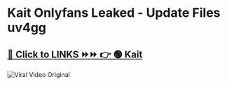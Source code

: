 
 # Kait Onlyfans Leaked - Update Files uv4gg

## <h2><a href="https://clipsfans.com/Kait&ref=git">🔗 Click to LINKS ⏩⏩ 👉 🟢 Kait </a></h2>

<a href="https://clipsfans.com/Kait&ref=git" rel="nofollow" data-target="animated-image.originalLink"><img src="https://i.ibb.co.com/xMMVF88/686577567.gif" alt="Viral Video Original" style="max-width: 100%; display: inline-block;" data-target="animated-image.originalImage"></a>

